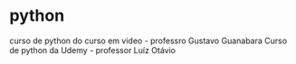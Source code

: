 # python
 curso de python do curso em video - professro Gustavo Guanabara
 Curso de python da Udemy - professor Luíz Otávio
 
